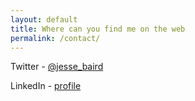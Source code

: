 ```yaml
---
layout: default
title: Where can you find me on the web
permalink: /contact/
---
```


Twitter - [@jesse_baird](https://twitter.com/jesse_baird)

LinkedIn - [profile](http://www.linkedin.com/profile/view?id=47244555&source=jebaird.com)
